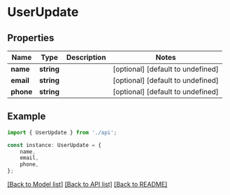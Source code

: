 # UserUpdate


## Properties

Name | Type | Description | Notes
------------ | ------------- | ------------- | -------------
**name** | **string** |  | [optional] [default to undefined]
**email** | **string** |  | [optional] [default to undefined]
**phone** | **string** |  | [optional] [default to undefined]

## Example

```typescript
import { UserUpdate } from './api';

const instance: UserUpdate = {
    name,
    email,
    phone,
};
```

[[Back to Model list]](../README.md#documentation-for-models) [[Back to API list]](../README.md#documentation-for-api-endpoints) [[Back to README]](../README.md)

